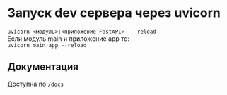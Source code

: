 # Запуск dev сервера через uvicorn
`uvicorn <модуль>:<приложение FastAPI> -- reload`  
Если модуль main и приложение app то:  
`uvicorn main:app --reload`

## Документация
Доступна по `/docs`